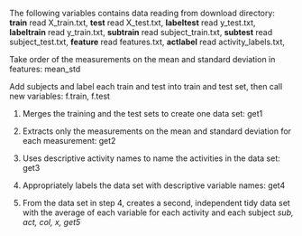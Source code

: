 The following variables contains data reading from download directory:
**train** read X_train.txt,
**test** read X_test.txt,
**labeltest** read y_test.txt,
**labeltrain** read y_train.txt,
**subtrain** read subject_train.txt,
**subtest** read subject_test.txt,
**feature** read features.txt,
**actlabel** read activity_labels.txt,

Take order of the measurements on the mean and standard deviation in features: mean_std

Add subjects and label each train and test into train and test set, then call new variables: f.train, f.test

1. Merges the training and the test sets to create one data set: get1

2. Extracts only the measurements on the mean and standard deviation for each measurement: get2

3. Uses descriptive activity names to name the activities in the data set: get3

4. Appropriately labels the data set with descriptive variable names: get4

5. From the data set in step 4, creates a second, independent tidy data set with the average of each variable
for each activity and each subject *sub, act, col, x, get5*
